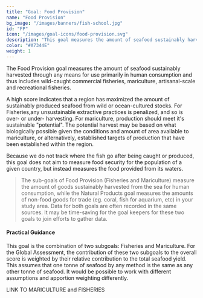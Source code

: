 ```yaml
---
title: "Goal: Food Provision"
name: "Food Provision"
bg_image: "/images/banners/fish-school.jpg"
id: "FP"
icon: "/images/goal-icons/food-provision.svg"
description: "This goal measures the amount of seafood sustainably harvested for use primarily in human consumption or export."
color: "#A7344E"
weight: 1
---
```


The Food Provision goal measures the amount of seafood sustainably harvested through any means for use primarily in human consumption and thus includes wild-caught commercial fisheries, mariculture, artisanal-scale and recreational fisheries. 

A high score indicates that a region has maximized the amount of sustainably produced seafood from wild or ocean-cultured stocks. For Fisheries,any unsustainable extractive practices is penalized, and so is over- or under- harvesting. For mariculture, production should meet it's sustainable "potential".  The potential harvest may be based on what biologically possible given the conditions and amount of area available to mariculture, or alternatively, established targets of production that have been established within the region.

Because we do not track where the fish go after being caught or produced, this goal does not aim to measure food security for the population of a given country, but instead measures the food provided from its waters.


>The sub-goals of Food Provision (Fisheries and Mariculture) measure the amount of goods sustainably harvested from the sea for human consumption, while the Natural Products goal measures the amounts of non-food goods for trade (eg. coral, fish for aquarium, etc) in your study area. Data for both goals are often recorded in the same sources. It may be time-saving for the goal keepers for these two goals to join efforts to gather data.

#### Practical Guidance

This goal is the combination of two subgoals: Fisheries and Mariculture. For the Global Assessment, the contribution of these two subgoals to the overall score is weighted by their relative contribution to the total seafood yield. This assumes that one tonne of seafood by any method is the same as any other tonne of seafood. It would be possible to work with different assumptions and apportion weighting differently.
 

LINK TO MARICULTURE and FISHERIES
